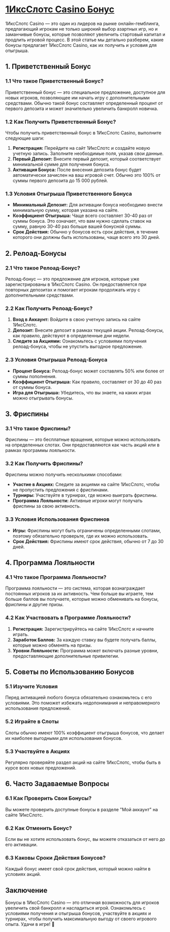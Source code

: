 # [1ИксСлотс Casino Бонус](https://brandplay.link/J2ZbqMPZ)

1ИксСлотс Casino — это один из лидеров на рынке онлайн-гемблинга, предлагающий игрокам не только широкий выбор азартных игр, но и заманчивые бонусы, которые позволяют увеличить стартовый капитал и продлить игровой процесс. В этой статье мы детально разберем, какие бонусы предлагает 1ИксСлотс Casino, как их получить и условия для отыгрыша.

## 1. Приветственный Бонус

### 1.1 Что такое Приветственный Бонус?

Приветственный бонус — это специальное предложение, доступное для новых игроков, позволяющее им начать игру с дополнительными средствами. Обычно такой бонус составляет определенный процент от первого депозита и может значительно увеличить банкролл новичка.

### 1.2 Как Получить Приветственный Бонус?

Чтобы получить приветственный бонус в 1ИксСлотс Casino, выполните следующие шаги:

1. **Регистрация:** Перейдите на сайт 1ИксСлотс и создайте новую учетную запись. Заполните необходимые поля, указав свои данные.
2. **Первый Депозит:** Внесите первый депозит, который соответствует минимальной сумме для получения бонуса.
3. **Активация Бонуса:** После внесения депозита бонус будет автоматически зачислен на ваш игровой счет. Обычно это 100% от суммы первого депозита до 15 000 рублей.

### 1.3 Условия Отыгрыша Приветственного Бонуса

* **Минимальный Депозит:** Для активации бонуса необходимо внести минимальную сумму, которая указана на сайте.
* **Коэффициент Отыгрыша:** Чаще всего составляет 30-40 раз от суммы бонуса. Это означает, что вам нужно сделать ставок на сумму, равную 30-40 раз больше вашей бонусной суммы.
* **Срок Действия:** Обычно у бонусов есть срок действия, в течение которого они должны быть использованы, чаще всего это 30 дней.

## 2. Релоад-Бонусы

### 2.1 Что такое Релоад-Бонус?

Релоад-бонус — это предложение для игроков, которые уже зарегистрированы в 1ИксСлотс Casino. Он предоставляется при повторных депозитах и помогает игрокам продолжать игру с дополнительными средствами.

### 2.2 Как Получить Релоад-Бонус?

1. **Вход в Аккаунт:** Войдите в свою учетную запись на сайте 1ИксСлотс.
2. **Депозит:** Внесите депозит в рамках текущей акции. Релоад-бонусы, как правило, действуют в определенные дни недели.
3. **Следите за Акциями:** Ознакомьтесь с условиями получения релоад-бонуса, чтобы не упустить выгодное предложение.

### 2.3 Условия Отыгрыша Релоад-Бонуса

* **Процент Бонуса:** Релоад-бонус может составлять 50% или более от суммы пополнения.
* **Коэффициент Отыгрыша:** Как правило, составляет от 30 до 40 раз от суммы бонуса.
* **Игра для Отыгрыша:** Убедитесь, что вы знаете, на каких играх можно отыгрывать бонусы.

## 3. Фриспины

### 3.1 Что такое Фриспины?

Фриспины — это бесплатные вращения, которые можно использовать на определенных слотах. Они предоставляются как часть акций или в рамках программы лояльности.

### 3.2 Как Получить Фриспины?

Фриспины можно получить несколькими способами:

* **Участие в Акциях:** Следите за акциями на сайте 1ИксСлотс, чтобы не пропустить предложения с фриспинами.
* **Турниры:** Участвуйте в турнирах, где можно выиграть фриспины.
* **Программа Лояльности:** Активные игроки могут получать фриспины за свою активность.

### 3.3 Условия Использования Фриспинов

* **Игры:** Фриспины могут быть ограничены определенными слотами, поэтому обязательно проверьте, где их можно использовать.
* **Срок Действия:** Фриспины имеют срок действия, обычно от 7 до 30 дней.

## 4. Программа Лояльности

### 4.1 Что такое Программа Лояльности?

Программа лояльности — это система, которая вознаграждает постоянных игроков за их активность. Чем больше вы играете, тем больше баллов вы получаете, которые можно обменивать на бонусы, фриспины и другие призы.

### 4.2 Как Участвовать в Программе Лояльности?

1. **Регистрация:** Зарегистрируйтесь на сайте 1ИксСлотс и начните играть.
2. **Заработок Баллов:** За каждую ставку вы будете получать баллы, которые можно обменять на призы.
3. **Уровни Лояльности:** Программа может включать разные уровни, предоставляющие дополнительные привилегии.

## 5. Советы по Использованию Бонусов

### 5.1 Изучите Условия

Перед активацией любого бонуса обязательно ознакомьтесь с его условиями. Это поможет избежать недопонимания и неправомерного использования предложений.

### 5.2 Играйте в Слоты

Слоты обычно имеют 100% коэффициент отыгрыша бонусов, что делает их наиболее выгодными для использования бонусов.

### 5.3 Участвуйте в Акциях

Регулярно проверяйте раздел акций на сайте 1ИксСлотс, чтобы быть в курсе всех новых предложений.

## 6. Часто Задаваемые Вопросы

### 6.1 Как Проверить Свои Бонусы?

Вы можете проверить доступные бонусы в разделе "Мой аккаунт" на сайте 1ИксСлотс.

### 6.2 Как Отменить Бонус?

Если вы не хотите использовать бонус, вы можете отказаться от него до его активации.

### 6.3 Каковы Сроки Действия Бонусов?

Каждый бонус имеет свой срок действия, который можно найти в условиях акций.

## Заключение

Бонусы в 1ИксСлотс Casino — это отличная возможность для игроков увеличить свой банкролл и насладиться игрой. Ознакомьтесь с условиями получения и отыгрыша бонусов, участвуйте в акциях и турнирах, чтобы получить максимальную выгоду от своего игрового опыта. Удачи в игре! 🎊
